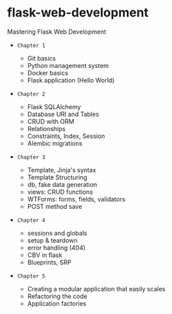 # flask-web-development

Mastering Flask Web Development

- `Chapter 1`

  - Git basics
  - Python management system
  - Docker basics
  - Flask application (Hello World)

- `Chapter 2`

  - Flask SQLAlchemy
  - Database URI and Tables
  - CRUD with ORM
  - Relationships
  - Constraints, Index, Session
  - Alembic migrations

- `Chapter 3`

  - Template, Jinja's syntax
  - Template Structuring
  - db, fake data generation
  - views: CRUD functions
  - WTForms: forms, fields, validators
  - POST method save

- `Chapter 4`

  - sessions and globals
  - setup & teardown
  - error handling (404)
  - CBV in flask
  - Blueprints, SRP

- `Chapter 5`

  - Creating a modular application that easily scales
  - Refactoring the code
  - Application factories


